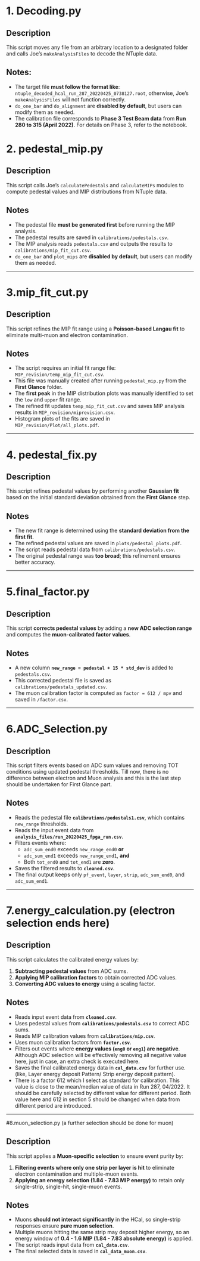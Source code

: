 # 1. Decoding.py
## Description
This script moves any file from an arbitrary location to a designated folder and calls Joe’s `makeAnalysisFiles` to decode the NTuple data.

## Notes:
- The target file **must follow the format like**: `ntuple_decoded_hcal_run_287_20220425_0738127.root`, otherwise, Joe’s `makeAnalysisFiles` will not function correctly.
- `do_one_bar` and `do_alignment` are **disabled by default**, but users can modify them as needed.
- The calibration file corresponds to **Phase 3 Test Beam data** from **Run 280 to 315 (April 2022)**. For details on Phase 3, refer to the notebook.

# 2. pedestal_mip.py

## Description  
This script calls Joe’s `calculatePedestals` and `calculateMIPs` modules to compute pedestal values and MIP distributions from NTuple data.  

## Notes  
- The pedestal file **must be generated first** before running the MIP analysis.  
- The pedestal results are saved in `calibrations/pedestals.csv`.  
- The MIP analysis reads `pedestals.csv` and outputs the results to `calibrations/mip_fit_cut.csv`.  
- `do_one_bar` and `plot_mips` are **disabled by default**, but users can modify them as needed.  

---

# 3.mip_fit_cut.py  

## Description  
This script refines the MIP fit range using a **Poisson-based Langau fit** to eliminate multi-muon and electron contamination.  

## Notes  
- The script requires an initial fit range file: `MIP_revision/temp_mip_fit_cut.csv`.  
- This file was manually created after running `pedestal_mip.py` from the **First Glance** folder.  
- The **first peak** in the MIP distribution plots was manually identified to set the `low` and `upper` fit range.  
- The refined fit updates `temp_mip_fit_cut.csv` and saves MIP analysis results in `MIP_revision/miprevision.csv`.  
- Histogram plots of the fits are saved in `MIP_revision/Plot/all_plots.pdf`.  

---

# 4. pedestal_fix.py  

## Description  
This script refines pedestal values by performing another **Gaussian fit** based on the initial standard deviation obtained from the **First Glance** step.  

## Notes  
- The new fit range is determined using the **standard deviation from the first fit**.  
- The refined pedestal values are saved in `plots/pedestal_plots.pdf`.  
- The script reads pedestal data from `calibrations/pedestals.csv`.  
- The original pedestal range was **too broad**; this refinement ensures better accuracy.  

---

# 5.final_factor.py  

## Description  
This script **corrects pedestal values** by adding a **new ADC selection range** and computes the **muon-calibrated factor values**.  

## Notes  
- A new column **`new_range = pedestal + 15 * std_dev`** is added to `pedestals.csv`.  
- This corrected pedestal file is saved as `calibrations/pedestals_updated.csv`.  
- The muon calibration factor is computed as `factor = 612 / mpv` and saved in `/factor.csv`.

---
# 6.ADC_Selection.py

## Description  
This script filters events based on ADC sum values and removing TOT conditions using updated pedestal thresholds. Till now, there is no difference between electron and Muon analysis and this is the last step should be undertaken for First Glance part.

## Notes  
- Reads the pedestal file **`calibrations/pedestals1.csv`**, which contains `new_range` thresholds.  
- Reads the input event data from **`analysis_files/run_20220425_fpga_run.csv`**.  
- Filters events where:  
  - `adc_sum_end0` exceeds `new_range_end0` **or**  
  - `adc_sum_end1` exceeds `new_range_end1`, **and**  
  - Both `tot_end0` and `tot_end1` are **zero**.  
- Saves the filtered results to **`cleaned.csv`**.  
- The final output keeps only `pf_event`, `layer`, `strip`, `adc_sum_end0`, and `adc_sum_end1`.  

---
# 7.energy_calculation.py  (electron selection ends here)

## Description  
This script calculates the calibrated energy values by:  
1. **Subtracting pedestal values** from ADC sums.  
2. **Applying MIP calibration factors** to obtain corrected ADC values.  
3. **Converting ADC values to energy** using a scaling factor.  

## Notes  
- Reads input event data from **`cleaned.csv`**.  
- Uses pedestal values from **`calibrations/pedestals.csv`** to correct ADC sums.  
- Reads MIP calibration values from **`calibrations/mip.csv`**.  
- Uses muon calibration factors from **`factor.csv`**.  
- Filters out events where **energy values (`eng0` or `eng1`) are negative**.  Although ADC selection will be effectively removing all negative value here, just in case, an extra check is executed here.
- Saves the final calibrated energy data in **`cal_data.csv`** for further use. (like, Layer energy deposit Pattern/ Strip energy deposit pattern).
- There is a factor 612 which I select as standard for calibration. This value is close to the mean/median value of data in Run 287, 04/2022. It should be carefully selected by different value for different period. Both value here and 612 in section 5 should be changed when data from different period are introduced.
---
#8.muon_selection.py (a further selection should be done for muon)

## Description  
This script applies a **Muon-specific selection** to ensure event purity by:  
1. **Filtering events where only one strip per layer is hit** to eliminate electron contamination and multiple-muon events.  
2. **Applying an energy selection (1.84 - 7.83 MIP energy)** to retain only single-strip, single-hit, single-muon events.  

## Notes  
- Muons **should not interact significantly** in the HCal, so single-strip responses ensure **pure muon selection**.  
- Multiple muons hitting the same strip may deposit higher energy, so an energy window of **0.4 - 1.6 MIP (1.84 - 7.83 absolute energy)** is applied.  
- The script reads input data from **`cal_data.csv`**.  
- The final selected data is saved in **`cal_data_muon.csv`**.  


